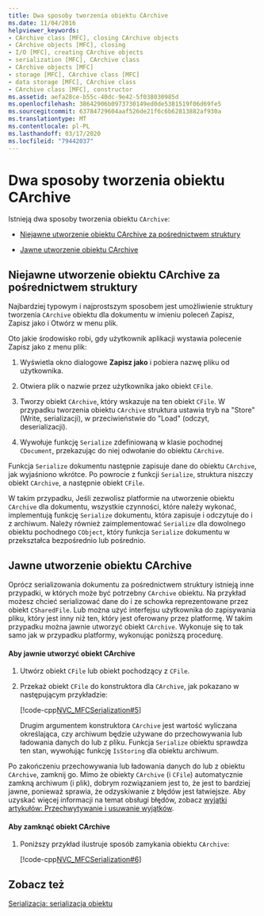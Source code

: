 ```yaml
---
title: Dwa sposoby tworzenia obiektu CArchive
ms.date: 11/04/2016
helpviewer_keywords:
- CArchive class [MFC], closing CArchive objects
- CArchive objects [MFC], closing
- I/O [MFC], creating CArchive objects
- serialization [MFC], CArchive class
- CArchive objects [MFC]
- storage [MFC], CArchive class [MFC]
- data storage [MFC], CArchive class
- CArchive class [MFC], constructor
ms.assetid: aefa28ce-b55c-40dc-9e42-5f038030985d
ms.openlocfilehash: 38642906b0973730149ed0de5381519f06d69fe5
ms.sourcegitcommit: 63784729604aaf526de21f6c6b62813882af930a
ms.translationtype: MT
ms.contentlocale: pl-PL
ms.lasthandoff: 03/17/2020
ms.locfileid: "79442037"
---
```

# <a name="two-ways-to-create-a-carchive-object"></a>Dwa sposoby tworzenia obiektu CArchive

Istnieją dwa sposoby tworzenia obiektu `CArchive`:

- [Niejawne utworzenie obiektu CArchive za pośrednictwem struktury](#_core_implicit_creation_of_a_carchive_object_via_the_framework)

- [Jawne utworzenie obiektu CArchive](#_core_explicit_creation_of_a_carchive_object)

##  <a name="_core_implicit_creation_of_a_carchive_object_via_the_framework"></a>Niejawne utworzenie obiektu CArchive za pośrednictwem struktury

Najbardziej typowym i najprostszym sposobem jest umożliwienie struktury tworzenia `CArchive` obiektu dla dokumentu w imieniu poleceń Zapisz, Zapisz jako i Otwórz w menu plik.

Oto jakie środowisko robi, gdy użytkownik aplikacji wystawia polecenie Zapisz jako z menu plik:

1. Wyświetla okno dialogowe **Zapisz jako** i pobiera nazwę pliku od użytkownika.

1. Otwiera plik o nazwie przez użytkownika jako obiekt `CFile`.

1. Tworzy obiekt `CArchive`, który wskazuje na ten obiekt `CFile`. W przypadku tworzenia obiektu `CArchive` struktura ustawia tryb na "Store" (Write, serializacji), w przeciwieństwie do "Load" (odczyt, deserializacji).

1. Wywołuje funkcję `Serialize` zdefiniowaną w klasie pochodnej `CDocument`, przekazując do niej odwołanie do obiektu `CArchive`.

Funkcja `Serialize` dokumentu następnie zapisuje dane do obiektu `CArchive`, jak wyjaśniono wkrótce. Po powrocie z funkcji `Serialize`, struktura niszczy obiekt `CArchive`, a następnie obiekt `CFile`.

W takim przypadku, Jeśli zezwolisz platformie na utworzenie obiektu `CArchive` dla dokumentu, wszystkie czynności, które należy wykonać, implementują funkcję `Serialize` dokumentu, która zapisuje i odczytuje do i z archiwum. Należy również zaimplementować `Serialize` dla dowolnego obiektu pochodnego `CObject`, który funkcja `Serialize` dokumentu w przekształca bezpośrednio lub pośrednio.

##  <a name="_core_explicit_creation_of_a_carchive_object"></a>Jawne utworzenie obiektu CArchive

Oprócz serializowania dokumentu za pośrednictwem struktury istnieją inne przypadki, w których może być potrzebny `CArchive` obiektu. Na przykład możesz chcieć serializować dane do i ze schowka reprezentowane przez obiekt `CSharedFile`. Lub można użyć interfejsu użytkownika do zapisywania pliku, który jest inny niż ten, który jest oferowany przez platformę. W takim przypadku można jawnie utworzyć obiekt `CArchive`. Wykonuje się to tak samo jak w przypadku platformy, wykonując poniższą procedurę.

#### <a name="to-explicitly-create-a-carchive-object"></a>Aby jawnie utworzyć obiekt CArchive

1. Utwórz obiekt `CFile` lub obiekt pochodzący z `CFile`.

1. Przekaż obiekt `CFile` do konstruktora dla `CArchive`, jak pokazano w następującym przykładzie:

   [!code-cpp[NVC_MFCSerialization#5](../mfc/codesnippet/cpp/two-ways-to-create-a-carchive-object_1.cpp)]

   Drugim argumentem konstruktora `CArchive` jest wartość wyliczana określająca, czy archiwum będzie używane do przechowywania lub ładowania danych do lub z pliku. Funkcja `Serialize` obiektu sprawdza ten stan, wywołując funkcję `IsStoring` dla obiektu archiwum.

Po zakończeniu przechowywania lub ładowania danych do lub z obiektu `CArchive`, zamknij go. Mimo że obiekty `CArchive` (i `CFile`) automatycznie zamkną archiwum (i plik), dobrym rozwiązaniem jest to, że jest to bardziej jawne, ponieważ sprawia, że odzyskiwanie z błędów jest łatwiejsze. Aby uzyskać więcej informacji na temat obsługi błędów, zobacz [wyjątki artykułów: Przechwytywanie i usuwanie wyjątków](../mfc/exceptions-catching-and-deleting-exceptions.md).

#### <a name="to-close-the-carchive-object"></a>Aby zamknąć obiekt CArchive

1. Poniższy przykład ilustruje sposób zamykania obiektu `CArchive`:

   [!code-cpp[NVC_MFCSerialization#6](../mfc/codesnippet/cpp/two-ways-to-create-a-carchive-object_2.cpp)]

## <a name="see-also"></a>Zobacz też

[Serializacja: serializacja obiektu](../mfc/serialization-serializing-an-object.md)
